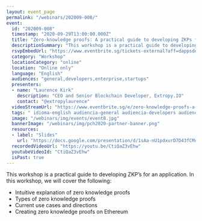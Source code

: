 ```yaml
---
layout: event_page
permalink: "/webinars/202009-008/"
event:
  id: "202009-008"
  timestamp: "2020-09-29T13:00:00.000Z"
  title: "Zero-knowledge proofs: A practical guide to developing ZKPs for a dApp"
  descriptionSummary: "This workshop is a practical guide to developing ZKP s for an application. In this workshop, we will cover the following - Intuitive explan…"
  rsvpEmbedUrl: "https://www.eventbrite.sg/tickets-external?aff=dappsdev&eid=118591310803"
  category: "Workshop"
  locationCategory: "online"
  location: "Online only"
  language: "English"
  audiences: "general,developers,enterprise,startups"
  presenters:
  - name: "Laurence Kirk"
    description: "CEO and Senior Blockchain Developer, Extropy.IO"
    contact: "@extropylaurence"
  videoStreamUrl: "https://www.eventbrite.sg/e/zero-knowledge-proofs-a-practical-guide-to-developing-zkps-for-a-dapp-tickets-118591310803"
  tags: " idioma-english audiencia-general audiencia-developers audiencia-enterprise audiencia-startups"
  image: "/webinars/img/events/event8.jpg"
  bannerImage: "/webinars/img/pch2020-partner-banner.png"
  resources:
  - label: "Slides"
    url: "https://docs.google.com/presentation/d/1sAa-nU1pdxurD7D43fCMcZP3ODUUKtrbGQGhOoKFi7E/edit#"
  recordedVideoUrl: "https://youtu.be/CtiQaZ3vEhw"
  youtubeVideoId: "CtiQaZ3vEhw"
  isPast: true
---
```



This workshop is a practical guide to developing ZKP’s for an application.  In this workshop, we will cover the following:

- Intuitive explanation of zero knowledge proofs
- Types of zero knowledge proofs
- Current use cases and directions
- Creating zero knowledge proofs on Ethereum

